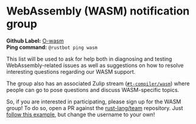 # WebAssembly (WASM) notification group

**Github Label:** [O-wasm] <br>
**Ping command:** `@rustbot ping wasm`

[O-wasm]: https://github.com/rust-lang/rust/labels/O-wasm

This list will be used to ask for help both in diagnosing and testing
WebAssembly-related issues as well as suggestions on how to resolve
interesting questions regarding our WASM support.

The group also has an associated Zulip stream ([`#t-compiler/wasm`])
where people can go to pose questions and discuss WASM-specific
topics.

So, if you are interested in participating, please sign up for the
WASM group! To do so, open a PR against the [rust-lang/team]
repository. Just [follow this example][eg], but change the username to
your own!

[`#t-compiler/wasm`]: TODO
[rust-lang/team]: https://github.com/rust-lang/team
[eg]: TODO
